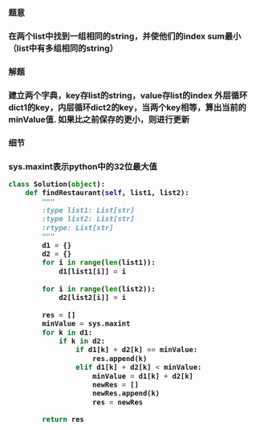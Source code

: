 
<h3>题意<h3>
<p>在两个list中找到一组相同的string，并使他们的index sum最小 （list中有多组相同的string）<p>

<h3>解题<h3>
<p>建立两个字典，key存list的string，value存list的index
外层循环dict1的key，内层循环dict2的key，当两个key相等，算出当前的minValue值. 如果比之前保存的更小，则进行更新<p>

<h3>细节<h3>
<p> sys.maxint表示python中的32位最大值<p>

```python
class Solution(object):
    def findRestaurant(self, list1, list2):
        """
        :type list1: List[str]
        :type list2: List[str]
        :rtype: List[str]
        """
        d1 = {}
        d2 = {}
        for i in range(len(list1)):
            d1[list1[i]] = i
        
        for i in range(len(list2)):
            d2[list2[i]] = i
        
        res = []
        minValue = sys.maxint
        for k in d1:
            if k in d2:
                if d1[k] + d2[k] == minValue:
                    res.append(k)
                elif d1[k] + d2[k] < minValue:
                    minValue = d1[k] + d2[k]
                    newRes = []
                    newRes.append(k)
                    res = newRes
               
        return res
```
